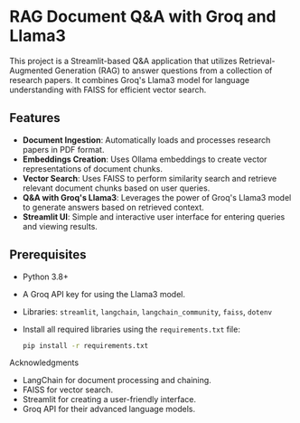 # RAG Document Q&A with Groq and Llama3

This project is a Streamlit-based Q&A application that utilizes Retrieval-Augmented Generation (RAG) to answer questions from a collection of research papers. It combines Groq's Llama3 model for language understanding with FAISS for efficient vector search.

## Features

- **Document Ingestion**: Automatically loads and processes research papers in PDF format.
- **Embeddings Creation**: Uses Ollama embeddings to create vector representations of document chunks.
- **Vector Search**: Uses FAISS to perform similarity search and retrieve relevant document chunks based on user queries.
- **Q&A with Groq's Llama3**: Leverages the power of Groq's Llama3 model to generate answers based on retrieved context.
- **Streamlit UI**: Simple and interactive user interface for entering queries and viewing results.

## Prerequisites

- Python 3.8+
- A Groq API key for using the Llama3 model.
- Libraries: `streamlit`, `langchain`, `langchain_community`, `faiss`, `dotenv`
- Install all required libraries using the `requirements.txt` file:

    ```bash
    pip install -r requirements.txt
    ```

Acknowledgments
* LangChain for document processing and chaining.
* FAISS for vector search.
* Streamlit for creating a user-friendly interface.
* Groq API for their advanced language models.